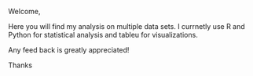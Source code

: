Welcome, 

Here you will find my analysis on multiple data sets. I currnetly use R and Python for statistical analysis and tableu for visualizations. 

Any feed back is greatly appreciated! 

Thanks 


